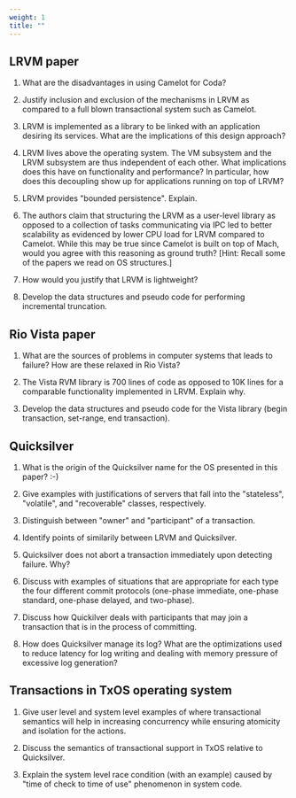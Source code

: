 ```yaml
---
weight: 1
title: ""
---
```


LRVM paper
----------

1) What are the disadvantages in using Camelot for Coda?

2) Justify inclusion and exclusion of the mechanisms in LRVM as compared
   to a full blown transactional system such as Camelot.

3) LRVM is implemented as a library to be linked with an application
   desiring its services.  What are the implications of this design
   approach?

4) LRVM lives above the operating system.  The VM subsystem and the
   LRVM subsystem are thus independent of each other.  What implications
   does this have on functionality and performance?  In particular, how
   does this decoupling show up for applications running on top of LRVM?

5) LRVM provides "bounded persistence".  Explain.

6) The authors claim that structuring the LRVM as a user-level library
   as opposed to a collection of tasks communicating via IPC led to better
   scalability as evidenced by lower CPU load for LRVM compared to Camelot.
   While this may be true since Camelot is built on top of Mach, would you
   agree with this reasoning as ground truth?
   [Hint: Recall some of the papers we read on OS structures.]

7) How would you justify that LRVM is lightweight?

8) Develop the data structures and pseudo code for performing incremental
   truncation.


Rio Vista paper
---------------

1) What are the sources of problems in computer systems that leads to
   failure?  How are these relaxed in Rio Vista?

2) The Vista RVM library is 700 lines of code as opposed to 10K lines for
   a comparable functionality implemented in LRVM.  Explain why.

3) Develop the data structures and pseudo code for the Vista library
   (begin transaction, set-range, end transaction).

Quicksilver
-----------

1) What is the origin of the Quicksilver name for the OS presented in this
   paper? :-)

2) Give examples with justifications of servers that fall into the
   "stateless", "volatile", and "recoverable" classes, respectively.

3) Distinguish between "owner" and "participant" of a transaction.

4) Identify points of similarily between LRVM and Quicksilver.

5) Quicksilver does not abort a transaction immediately upon detecting
   failure.  Why?

6) Discuss with examples of situations that are appropriate for each type
   the four different commit protocols (one-phase immediate, one-phase
   standard, one-phase delayed, and two-phase).

7) Discuss how Quickilver deals with participants that may join a
   transaction that is in the process of committing.

8) How does Quicksilver manage its log?  What are the optimizations used
   to reduce latency for log writing and dealing with memory pressure
   of excessive log generation?

Transactions in TxOS operating system
-------------------------------------
1) Give user level and system level examples of where transactional
   semantics will help in increasing concurrency while ensuring
   atomicity and isolation for the actions.

2) Discuss the semantics of transactional support in TxOS relative to
   Quicksilver.

3) Explain the system level race condition (with an example) caused by
   "time of check to time of use" phenomenon in system code.
